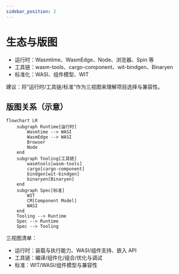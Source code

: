 ```yaml
---
sidebar_position: 2
---
```


# 生态与版图

- 运行时：Wasmtime、WasmEdge、Node、浏览器、Spin 等
- 工具链：wasm-tools、cargo-component、wit-bindgen、Binaryen
- 标准化：WASI、组件模型、WIT

建议：将“运行时/工具链/标准”作为三视图来理解项目选择与兼容性。

## 版图关系（示意）

```mermaid
flowchart LR
	subgraph Runtime[运行时]
		Wasmtime --> WASI
		WasmEdge --> WASI
		Browser
		Node
	end
	subgraph Tooling[工具链]
		wasmtools[wasm-tools]
		cargo[cargo-component]
		bindgen[wit-bindgen]
		binaryen[Binaryen]
	end
	subgraph Spec[标准]
		WIT
		CM[Component Model]
		WASI
	end
	Tooling --> Runtime
	Spec --> Runtime
	Spec --> Tooling
```

三视图清单：
- 运行时：装载与执行能力、WASI/组件支持、嵌入 API
- 工具链：编译/组件化/组合/优化与调试
- 标准：WIT/WASI/组件模型与兼容性
